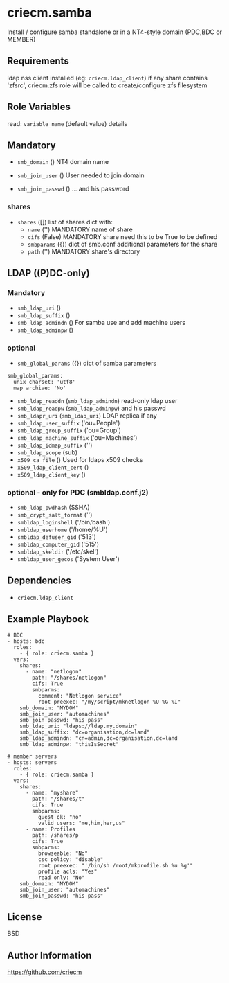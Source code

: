 criecm.samba
=========

Install / configure samba standalone or in a NT4-style domain
(PDC,BDC or MEMBER)

Requirements
------------
ldap nss client installed (eg: `criecm.ldap_client`)
if any share contains 'zfsrc',
  criecm.zfs role will be called to create/configure zfs filesystem

Role Variables
--------------

read: `variable_name` (default value) details

## Mandatory
* `smb_domain` () NT4 domain name

* `smb_join_user` () User needed to join domain
* `smb_join_passwd` () ... and his password

### shares
* `shares` ([])
  list of shares dict with:
  * `name` ('') MANDATORY
  name of share
  * `cifs` (False) MANDATORY
  share need this to be True to be defined
  * `smbparams` ({})
  dict of smb.conf additional parameters for the share
  * `path` ('') MANDATORY
  share's directory

## LDAP ((P)DC-only)
### Mandatory
* `smb_ldap_uri` ()
* `smb_ldap_suffix` ()
* `smb_ldap_admindn` () For samba use and add machine users
* `smb_ldap_adminpw` ()

### optional
* `smb_global_params` ({}) dict of samba parameters
```
smb_global_params:
  unix charset: 'utf8'
  map archive: 'No'
```
* `smb_ldap_readdn` (`smb_ldap_admindn`) read-only ldap user
* `smb_ldap_readpw` (`smb_ldap_adminpw`) and his passwd
* `smb_ldapr_uri` (`smb_ldap_uri`) LDAP replica if any
* `smb_ldap_user_suffix` ('ou=People')
* `smb_ldap_group_suffix` ('ou=Group')
* `smb_ldap_machine_suffix` ('ou=Machines')
* `smb_ldap_idmap_suffix` ('')
* `smb_ldap_scope` (sub)
* `x509_ca_file` () Used for ldaps x509 checks
* `x509_ldap_client_cert` ()
* `x509_ldap_client_key` ()

### optional - only for PDC (smbldap.conf.j2)
* `smb_ldap_pwdhash` (SSHA)
* `smb_crypt_salt_format` ('')
* `smbldap_loginshell` ('/bin/bash')
* `smbldap_userhome` ('/home/%U')
* `smbldap_defuser_gid` ('513')
* `smbldap_computer_gid` ('515')
* `smbldap_skeldir` ('/etc/skel')
* `smbldap_user_gecos` ('System User')

Dependencies
------------
* `criecm.ldap_client`

Example Playbook
----------------

    # BDC
    - hosts: bdc
      roles:
        - { role: criecm.samba }
      vars:
        shares:
          - name: "netlogon"
            path: "/shares/netlogon"
            cifs: True
            smbparms:
              comment: "Netlogon service"
              root preexec: "/my/script/mknetlogon %U %G %I"
        smb_domain: "MYDOM"
        smb_join_user: "automachines"
        smb_join_passwd: "his pass"
        smb_ldap_uri: "ldaps://ldap.my.domain"
        smb_ldap_suffix: "dc=organisation,dc=land"
        smb_ldap_admindn: "cn=admin,dc=organisation,dc=land
        smb_ldap_adminpw: "thisIsSecret"
    
    # member servers
    - hosts: servers
      roles:
        - { role: criecm.samba }
      vars:
        shares:
          - name: "myshare"
            path: "/shares/t"
            cifs: True
            smbparms:
              guest ok: "no"
              valid users: "me,him,her,us"
          - name: Profiles
            path: /shares/p
            cifs: True
            smbparms:
              browseable: "No"
              csc policy: "disable"
              root preexec: "'/bin/sh /root/mkprofile.sh %u %g'"
              profile acls: "Yes"
              read only: "No"
        smb_domain: "MYDOM"
        smb_join_user: "automachines"
        smb_join_passwd: "his pass"

License
-------

BSD

Author Information
------------------

https://github.com/criecm
